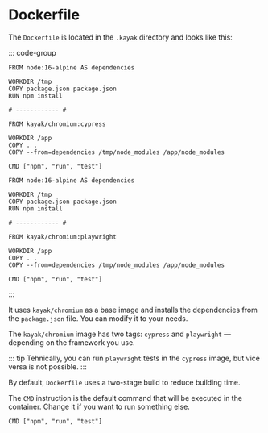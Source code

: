 # Dockerfile

The `Dockerfile` is located in the `.kayak` directory and looks like this:

::: code-group
```docker [Cypress]
FROM node:16-alpine AS dependencies

WORKDIR /tmp
COPY package.json package.json
RUN npm install

# ------------ #

FROM kayak/chromium:cypress

WORKDIR /app
COPY . .
COPY --from=dependencies /tmp/node_modules /app/node_modules

CMD ["npm", "run", "test"]
```

```docker [Playwright]
FROM node:16-alpine AS dependencies

WORKDIR /tmp
COPY package.json package.json
RUN npm install

# ------------ #

FROM kayak/chromium:playwright

WORKDIR /app
COPY . .
COPY --from=dependencies /tmp/node_modules /app/node_modules

CMD ["npm", "run", "test"]
```
:::

It uses `kayak/chromium` as a base image and installs the dependencies from the `package.json` file.
You can modify it to your needs.

The `kayak/chromium` image has two tags: `cypress` and `playwright` — depending on the framework you use.

::: tip
Tehnically, you can run `playwright` tests in the `cypress` image, but vice versa is not possible.
:::

By default, `Dockerfile` uses a two-stage build to reduce building time.

The `CMD` instruction is the default command that will be executed in the container.
Change it if you want to run something else.

```docker
CMD ["npm", "run", "test"]
```
